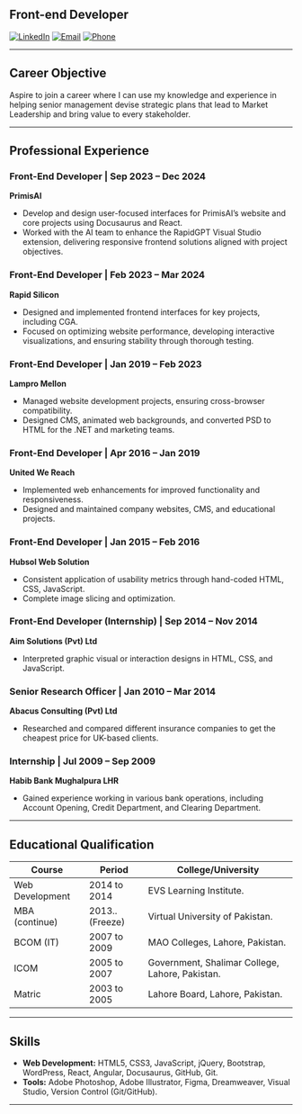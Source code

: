 ## Front-end Developer

[![LinkedIn](https://img.shields.io/badge/LinkedIn-Shoaib%20Ghori-0077B5?style=for-the-badge&logo=linkedin&logoColor=white)](https://www.linkedin.com/in/shoaibghori)
[![Email](https://img.shields.io/badge/Email-shoaib.developer1%40gmail.com-D14836?style=for-the-badge&logo=gmail&logoColor=white)](mailto:shoaib.developer1@gmail.com)
[![Phone](https://img.shields.io/badge/Phone-%2B92%20313%204210903-25D366?style=for-the-badge&logo=whatsapp&logoColor=white)](tel:+923134210903)

---

## Career Objective
Aspire to join a career where I can use my knowledge and experience in helping senior management devise strategic plans that lead to Market Leadership and bring value to every stakeholder.  

---

## Professional Experience

### Front-End Developer | Sep 2023 – Dec 2024  
**PrimisAI**  
- Develop and design user-focused interfaces for PrimisAI’s website and core projects using Docusaurus and React.  
- Worked with the AI team to enhance the RapidGPT Visual Studio extension, delivering responsive frontend solutions aligned with project objectives.

### Front-End Developer | Feb 2023 – Mar 2024  
**Rapid Silicon**  
- Designed and implemented frontend interfaces for key projects, including CGA.  
- Focused on optimizing website performance, developing interactive visualizations, and ensuring stability through thorough testing.

### Front-End Developer | Jan 2019 – Feb 2023  
**Lampro Mellon**  
- Managed website development projects, ensuring cross-browser compatibility.  
- Designed CMS, animated web backgrounds, and converted PSD to HTML for the .NET and marketing teams.

### Front-End Developer | Apr 2016 – Jan 2019  
**United We Reach**  
- Implemented web enhancements for improved functionality and responsiveness.  
- Designed and maintained company websites, CMS, and educational projects.

### Front-End Developer | Jan 2015 – Feb 2016  
**Hubsol Web Solution**  
- Consistent application of usability metrics through hand-coded HTML, CSS, JavaScript.  
- Complete image slicing and optimization.

### Front-End Developer (Internship) | Sep 2014 – Nov 2014  
**Aim Solutions (Pvt) Ltd**  
- Interpreted graphic visual or interaction designs in HTML, CSS, and JavaScript.

### Senior Research Officer | Jan 2010 – Mar 2014  
**Abacus Consulting (Pvt) Ltd**  
- Researched and compared different insurance companies to get the cheapest price for UK-based clients.

### Internship | Jul 2009 – Sep 2009  
**Habib Bank Mughalpura LHR**  
- Gained experience working in various bank operations, including Account Opening, Credit Department, and Clearing Department.

---

## Educational Qualification

| Course                | Period        | College/University                |
|-----------------------|---------------|-----------------------------------|
| Web Development       | 2014 to 2014  | EVS Learning Institute.          |
| MBA (continue)        | 2013.. (Freeze)| Virtual University of Pakistan.  |
| BCOM (IT)             | 2007 to 2009  | MAO Colleges, Lahore, Pakistan.  |
| ICOM                  | 2005 to 2007  | Government, Shalimar College, Lahore, Pakistan. |
| Matric                | 2003 to 2005  | Lahore Board, Lahore, Pakistan.  |

---

## Skills  
- **Web Development:** HTML5, CSS3, JavaScript, jQuery, Bootstrap, WordPress, React, Angular, Docusaurus, GitHub, Git.  
- **Tools:** Adobe Photoshop, Adobe Illustrator, Figma, Dreamweaver, Visual Studio, Version Control (Git/GitHub).

---
